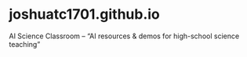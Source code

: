 # joshuatc1701.github.io
AI Science Classroom – “AI resources &amp; demos for high-school science teaching”

